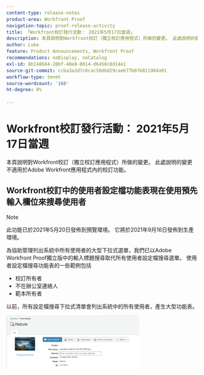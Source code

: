 ```yaml
---
content-type: release-notes
product-area: Workfront Proof
navigation-topic: proof-release-activity
title: 「Workfront校訂發行活動： 2021年5月17日當週」
description: 本頁說明對Workfront校訂（獨立校訂應用程式）所做的變更。 此處說明的變更不適用於Adobe Workfront應用程式內的校訂功能。
author: Luke
feature: Product Announcements, Workfront Proof
recommendations: noDisplay, noCatalog
exl-id: 8b148684-28bf-40e8-8014-d6458c8d14e1
source-git-commit: ccba3a3d7c0cac50dbd29cae677b076811904a91
workflow-type: tm+mt
source-wordcount: '160'
ht-degree: 0%

---
```


# Workfront校訂發行活動： 2021年5月17日當週

本頁說明對Workfront校訂（獨立校訂應用程式）所做的變更。 此處說明的變更不適用於Adobe Workfront應用程式內的校訂功能。

## Workfront校訂中的使用者設定檔功能表現在使用預先輸入欄位來搜尋使用者

>[!NOTE]
>
>此功能已於2021年5月20日發佈到預覽環境。 它將於2021年9月16日發佈到生產環境。

為協助管理列出系統中所有使用者的大型下拉式選單，我們已以Adobe Workfront Proof獨立版中的輸入標題搜尋取代所有使用者設定檔搜尋選單。 使用者設定檔搜尋功能表的一些範例包括

* 校訂所有者
* 不在辦公室連絡人
* 範本所有者

以前，所有設定檔搜尋下拉式清單會列出系統中的所有使用者，產生大型功能表。

![](assets/user-profile-typeahead-350x142.png)
